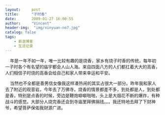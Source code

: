 ```yaml
---
layout:     post
title:      "子时香"
date:       2009-01-27 16:00:55
author:     "Vincent"
header-img:  "img/xinyuan-no7.jpg"
catalog: false
tags:
    - 新浪博客
    - 生活记录
---
```



   
年是一年不如一年，唯一比较有趣的是烧香，家乡有烧子时香的传统，每年初一子时各个有名望的庙宇都会人山人海。来自四面八方的人们都扛着大大的高香，人们相信子时烧的高香会给自己和家人带来幸运和平安。

   
当然也不全都是善男信女像我这样凑热闹的其实占很大一部分。昨年我和家人去了附近的观音岩，今年去了万佛寺。烧香的情景都差不多，到处都是人，到处都是香，特别是点香的时候，旁边是鞭炮噼噼啪啪，头上是大烟花不断的爆炸，有种战斗的感觉。大部分人烧完香还会到寺庙里拜佛捐钱。。。我还特地去拜了下财神爷，希望菩萨保佑我财源广进。



